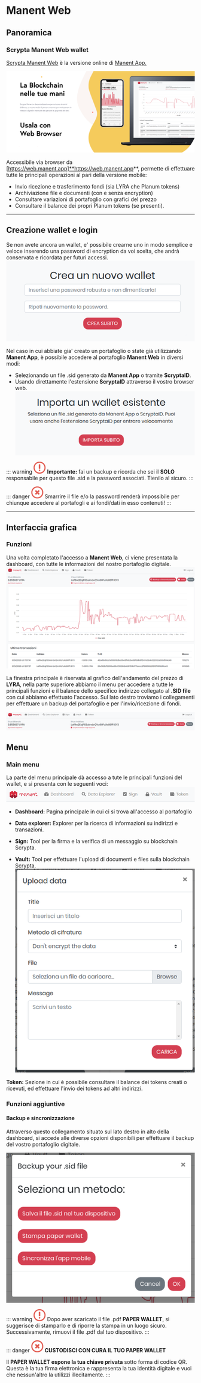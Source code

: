 # Manent Web

## Panoramica

### Scrypta Manent Web wallet

[Scrypta Manent Web](https://web.manent.app/) è la versione online di [Manent App.](../dapps/manent-app.md)

![manent_web](../.vuepress/public/assets/manent_web/banner_web.png)


Accessibile via browser da [https://web.manent.app]**https://web.manent.app**, permette di effettuare tutte le principali operazioni al pari della versione mobile:
- Invio ricezione e trasferimento fondi (sia LYRA che Planum tokens)
- Archiviazione file e documenti (con e senza encryption)
- Consultare variazioni di portafoglio con grafici del prezzo
- Consultare il balance dei propri Planum tokens (se presenti).
***

## Creazione wallet e login

Se non avete ancora un wallet, e' possibile crearne uno in modo semplice e veloce inserendo una password di encryption da voi scelta, che andrà conservata e ricordata per futuri accessi.
![manent_web](../.vuepress/public/assets/manent_web/create.png)

Nel caso in cui abbiate gia' creato un portafoglio o state già utilizzando **Manent App**, è possibile accedere al portafoglio **Manent Web** in diversi modi:
- Selezionando un file .sid generato da **Manent App** o tramite **ScryptaID**.
- Usando direttamente l'estensione **ScryptaID** attraverso il vostro browser web.
![manent_web](../.vuepress/public/assets/manent_web/import.png)



::: warning <img src=".././.vuepress/public/assets/icons/warning.svg" width="32"> 
**Importante:** fai un backup e ricorda che sei il **SOLO** responsabile per questo file .sid e la password associati. Tienilo al sicuro.
:::

::: danger <img src=".././.vuepress/public/assets/icons/danger.svg" width="32">
Smarrire il file e/o la password renderà impossibile per chiunque accedere al portafogli e ai fondi/dati in esso contenuti!
:::
***

## Interfaccia grafica
### Funzioni

Una volta completato l'accesso a **Manent Web**, ci viene presentata la dashboard, con tutte le informazioni del nostro portafoglio digitale.
![manent_web](../.vuepress/public/assets/manent_web/main.png)

La finestra principale è riservata al grafico dell'andamento del prezzo di **LYRA**, nella parte superiore abbiamo il menu per accedere a tutte le principali funzioni e il balance dello specifico indirizzo collegato al **.SID file** con cui abbiamo effettuato l'accesso.
Sul lato destro troviamo i collegamenti per effettuare un backup del portafoglio e per l'invio/ricezione di fondi.

![manent_web](../.vuepress/public/assets/manent_web/up_web.png)

## Menu

### Main menu

La parte del menu principale dà accesso a tute le principali funzioni del wallet, e si presenta con le seguenti voci:
![manent_web](../.vuepress/public/assets/manent_web/menu.png)

- **Dashboard:** Pagina principale in cui ci si trova all'accesso al portafoglio

- **Data explorer:**  Explorer per la ricerca di informazioni su indirizzi e transazioni.

- **Sign:** Tool per la firma e la verifica di un messaggio su blockchain Scrypta.

- **Vault:** Tool per effettuare l'upload di documenti e files sulla blockchain Scrypta.
![manent_web](../.vuepress/public/assets/manent_web/vault.png)

**Token:** Sezione in cui è possibile consultare il balance dei tokens creati o ricevuti, ed effettuare l'invio dei tokens ad altri indirizzi.

### Funzioni aggiuntive

#### Backup e sincronizzazione
Attraverso questo collegamento situato sul lato destro in alto della dashboard, si accede alle diverse opzioni disponibili per effettuare il backup del vostro portafoglio digitale.

![manent_web](../.vuepress/public/assets/manent_web/backup.png)

::: warning <img src=".././.vuepress/public/assets/icons/warning.svg" width="32"> 
Dopo aver scaricato il file .pdf **PAPER WALLET**, si suggerisce di stamparlo e di riporre la stampa in un luogo sicuro. Successivamente, rimuovi il file .pdf dal tuo dispositivo.
:::

::: danger <img src=".././.vuepress/public/assets/icons/danger.svg" width="32">
**CUSTODISCI CON CURA IL TUO PAPER WALLET**

Il **PAPER WALLET espone la tua chiave privata** sotto forma di codice QR. 
Questa è la tua firma elettronica e rappresenta la tua identità digitale e vuoi che nessun'altro la utilizzi illecitamente.
:::